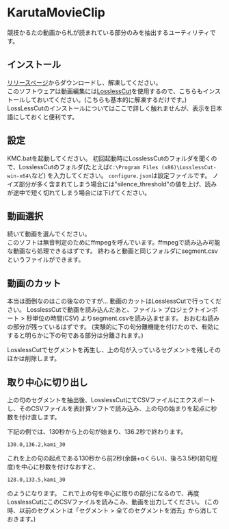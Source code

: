 # KarutaMovieClip

競技かるたの動画から札が読まれている部分のみを抽出するユーティリティです。


## インストール
[リリースページ](https://github.com/kamomemew/KarutaMovieClip/releases)からダウンロードし、解凍してください。<br>
このソフトウェアは動画編集には[LosslessCut](https://github.com/mifi/lossless-cut/)を使用するので、こちらもインストールしておいてください。(こちらも基本的に解凍するだけです。)
LossLessCutのインストールについてはここで詳しく触れませんが、表示を日本語にしておくと便利です。


## 設定
KMC.batを起動してください。
初回起動時にLosslessCutのフォルダを聞くので、LosslessCutのフォルダ(たとえば`C:\Program Files (x86)\LosslessCut-win-x64\`など)
を入力してください。
`configure.json`は設定ファイルです。
ノイズ部分が多く含まれてしまう場合には"silence_threshold"の値を上げ、読みが途中で短く切れてしまう場合には下げてください。

## 動画選択
続いて動画を選んでください。<br>
このソフトは無音判定のためにffmpegを呼んでいます。ffmpegで読み込み可能な動画なら処理できるはずです。
終わると動画と同じフォルダにsegment.csvというファイルができます。


## 動画のカット
本当は面倒なのはこの後なのですが…
動画のカットはLosslessCutで行ってください。
LosslessCutで動画を読み込んだあと、ファイル > プロジェクトインポート > 秒単位の時間(CSV) よりsegment.csvを読み込ませます。
おおむね読みの部分が残っているはずです。
(実験的に下の句分離機能を付けたので、有効にすると明らかに下の句である部分は分離されます。)

LosslessCutでセグメントを再生し、上の句が入っているセグメントを残しそのほかは削除します。

## 取り中心に切り出し
上の句のセグメントを抽出後、LosslessCutにてCSVファイルにエクスポートし、そのCSVファイルを表計算ソフトで読み込み、上の句の始まりを起点に秒数を付け直します。

下記の例では、130秒から上の句が始まり、136.2秒で終わります。
```csv
130.0,136.2,kami_30
```

これを上の句の起点である130秒から前2秒(余韻+αくらい)、後ろ3.5秒(初句程度)を中心に秒数を付けなおすと、
```csv
128.0,133.5,kami_30
```
のようになります。
これで上の句を中心に取りの部分になるので、再度LosslessCutにこのCSVファイルを読みこみ、動画を出力してください。
(この時、以前のセグメントは「セグメント > 全てのセグメントを消去」から消しておきます。)
